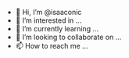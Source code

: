 - 👋 Hi, I’m @isaaconic
- 👀 I’m interested in ...
- 🌱 I’m currently learning ...
- 💞️ I’m looking to collaborate on ...
- 📫 How to reach me ...

<!---
isaaconic/isaaconic is a ✨ special ✨ repository because its `README.md` (this file) appears on your GitHub profile.
You can click the Preview link to take a look at your changes.
--->
